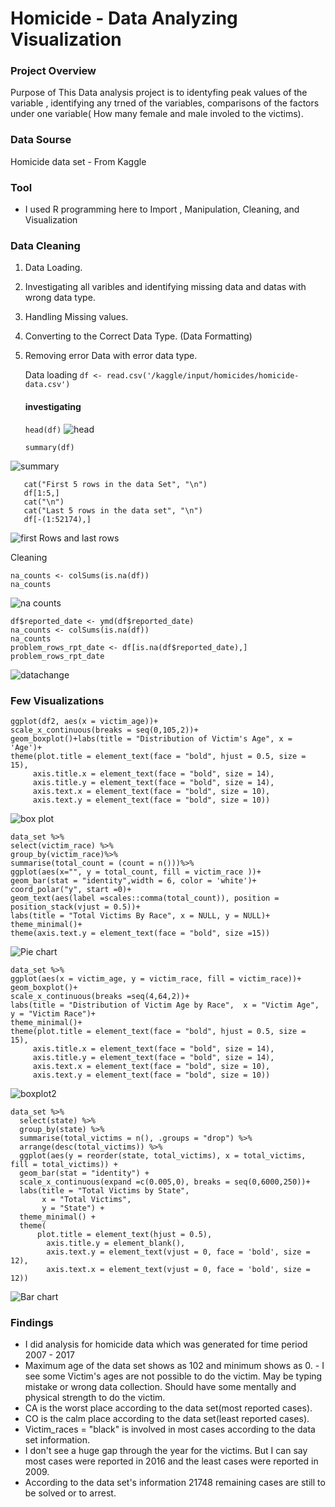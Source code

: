 # Homicide - Data Analyzing Visualization
### Project Overview

Purpose of This Data analysis project is to identyfing peak values of the variable , identifying any trned of the variables, comparisons of the factors under one variable( How many female and male involed to the victims).

### Data Sourse
Homicide data  set - From Kaggle

### Tool
- I used R programming here to Import , Manipulation, Cleaning, and Visualization

### Data Cleaning
1. Data Loading.
2. Investigating all varibles and identifying missing data and datas with wrong data type.
3. Handling Missing values.
4. Converting to the Correct Data Type. (Data Formatting)
5. Removing error Data with error data type.

   Data loading
   ```df <- read.csv('/kaggle/input/homicides/homicide-data.csv')```

   #### investigating
   
   ```head(df)```
   ![head](https://github.com/Nilanka1982/Homicide-Data-Analyzing-Visualization/assets/66845038/6e17f292-e1cf-424d-b8c3-97dc286c260d)

   ```summary(df)```

   
![summary](https://github.com/Nilanka1982/Homicide-Data-Analyzing-Visualization/assets/66845038/c7009f2e-de51-4413-bdb1-0e2d9cd344ad)

   ```
      cat("First 5 rows in the data Set", "\n")
      df[1:5,]
      cat("\n")
      cat("Last 5 rows in the data set", "\n")
      df[-(1:52174),]
  ```


![first Rows and last rows](https://github.com/Nilanka1982/Homicide-Data-Analyzing-Visualization/assets/66845038/cef0620c-cd9a-4bc7-9123-2dd5e8565047)


Cleaning

```
na_counts <- colSums(is.na(df))
na_counts
```
![na counts](https://github.com/Nilanka1982/Homicide-Data-Analyzing-Visualization/assets/66845038/1399580f-63d2-4ea9-a280-73446cbd6509)

     
```
df$reported_date <- ymd(df$reported_date)
na_counts <- colSums(is.na(df))
na_counts
problem_rows_rpt_date <- df[is.na(df$reported_date),]
problem_rows_rpt_date
```
![datachange](https://github.com/Nilanka1982/Homicide-Data-Analyzing-Visualization/assets/66845038/0d11d59e-cc4e-4b69-91fe-8272b2cf4e37)

### Few Visualizations

```
ggplot(df2, aes(x = victim_age))+
scale_x_continuous(breaks = seq(0,105,2))+
geom_boxplot()+labs(title = "Distribution of Victim's Age", x = 'Age')+
theme(plot.title = element_text(face = "bold", hjust = 0.5, size = 15),
     axis.title.x = element_text(face = "bold", size = 14),
     axis.title.y = element_text(face = "bold", size = 14),
     axis.text.x = element_text(face = "bold", size = 10),
     axis.text.y = element_text(face = "bold", size = 10))
```


![box plot](https://github.com/Nilanka1982/Homicide-Data-Analyzing-Visualization/assets/66845038/b916eeb8-1ca6-4022-93d0-02f50c3f605a)

```
data_set %>% 
select(victim_race) %>% 
group_by(victim_race)%>% 
summarise(total_count = (count = n()))%>% 
ggplot(aes(x="", y = total_count, fill = victim_race ))+
geom_bar(stat = "identity",width = 6, color = 'white')+
coord_polar("y", start =0)+
geom_text(aes(label =scales::comma(total_count)), position = position_stack(vjust = 0.5))+
labs(title = "Total Victims By Race", x = NULL, y = NULL)+
theme_minimal()+
theme(axis.text.y = element_text(face = "bold", size =15))
```

![Pie chart](https://github.com/Nilanka1982/Homicide-Data-Analyzing-Visualization/assets/66845038/16167127-75ff-4873-9b03-b4387e6852b8)

```
data_set %>% 
ggplot(aes(x = victim_age, y = victim_race, fill = victim_race))+
geom_boxplot()+
scale_x_continuous(breaks =seq(4,64,2))+
labs(title = "Distribution of Victim Age by Race",  x = "Victim Age", y = "Victim Race")+
theme_minimal()+
theme(plot.title = element_text(face = "bold", hjust = 0.5, size = 15),
     axis.title.x = element_text(face = "bold", size = 14),
     axis.title.y = element_text(face = "bold", size = 14),
     axis.text.x = element_text(face = "bold", size = 10),
     axis.text.y = element_text(face = "bold", size = 10))
```

![boxplot2](https://github.com/Nilanka1982/Homicide-Data-Analyzing-Visualization/assets/66845038/35dd02aa-e8bc-42c1-a1e8-0cad50b716cd)

```
data_set %>%
  select(state) %>%
  group_by(state) %>%
  summarise(total_victims = n(), .groups = "drop") %>%
  arrange(desc(total_victims)) %>%
  ggplot(aes(y = reorder(state, total_victims), x = total_victims, fill = total_victims)) +
  geom_bar(stat = "identity") +
  scale_x_continuous(expand =c(0.005,0), breaks = seq(0,6000,250))+
  labs(title = "Total Victims by State",
       x = "Total Victims",
       y = "State") +
  theme_minimal() +
  theme(
      plot.title = element_text(hjust = 0.5),
        axis.title.y = element_blank(),
        axis.text.y = element_text(vjust = 0, face = 'bold', size = 12),
        axis.text.x = element_text(vjust = 0, face = 'bold', size = 12))
```


![Bar chart](https://github.com/Nilanka1982/Homicide-Data-Analyzing-Visualization/assets/66845038/a993b0e4-8f25-4615-af46-db75237b6994)

### Findings
* I did analysis for homicide data which was generated for time period  2007 - 2017 
* Maximum age of the data set shows as 102 and minimum shows as 0. - I see some Victim's ages are not possible to do the victim. May be typing mistake or wrong data collection. Should have some mentally and physical strength to do the victim.
* CA is the worst place according to the data set(most reported cases).
* CO is the calm place according to the data set(least reported cases).
* Victim_races = "black" is involved in most cases according to the data set information.
* I don't see a huge gap through the year for the victims. But I can say most cases were reported in 2016 and the least cases were reported in 2009.
* According to the data set's information 21748 remaining cases are still to be solved or to arrest.




